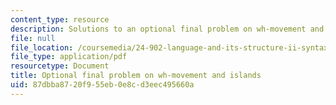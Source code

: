 ```yaml
---
content_type: resource
description: Solutions to an optional final problem on wh-movement and islands.
file: null
file_location: /coursemedia/24-902-language-and-its-structure-ii-syntax-fall-2003/87dbba8720f955eb0e8cd3eec495660a_practiceps_ans.pdf
file_type: application/pdf
resourcetype: Document
title: Optional final problem on wh-movement and islands
uid: 87dbba87-20f9-55eb-0e8c-d3eec495660a
---
```

